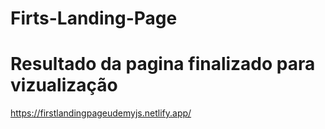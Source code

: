 # Firts-Landing-Page

# Resultado da pagina finalizado para vizualização
https://firstlandingpageudemyjs.netlify.app/
